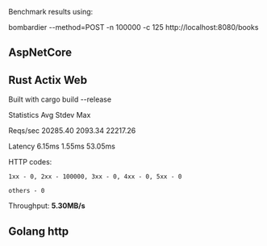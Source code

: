
Benchmark results using:

bombardier --method=POST -n 100000 -c 125 http://localhost:8080/books

## AspNetCore



## Rust Actix Web

Built with cargo build --release

Statistics        Avg      Stdev        Max

  Reqs/sec     20285.40    2093.34   22217.26

  Latency        6.15ms     1.55ms    53.05ms

  HTTP codes:

    1xx - 0, 2xx - 100000, 3xx - 0, 4xx - 0, 5xx - 0

    others - 0

  Throughput:     **5.30MB/s**



## Golang http





